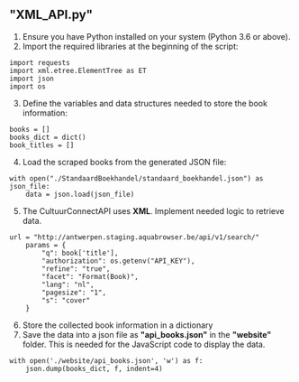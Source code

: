 ## "XML_API.py"

1. Ensure you have Python installed on your system (Python 3.6 or above).
2. Import the required libraries at the beginning of the script:

```
import requests
import xml.etree.ElementTree as ET
import json
import os
```

3. Define the variables and data structures needed to store the book information:

```
books = []
books_dict = dict()
book_titles = []
```

4. Load the scraped books from the generated JSON file:

```
with open("./StandaardBoekhandel/standaard_boekhandel.json") as json_file:
    data = json.load(json_file)
```

5. The CultuurConnectAPI uses **XML**. Implement needed logic to retrieve data.

```
url = "http://antwerpen.staging.aquabrowser.be/api/v1/search/"
    params = {
        "q": book['title'],
        "authorization": os.getenv("API_KEY"),
        "refine": "true",
        "facet": "Format(Book)",
        "lang": "nl",
        "pagesize": "1",
        "s": "cover"
    }
```

6. Store the collected book information in a dictionary
7. Save the data into a json file as **"api_books.json"** in the **"website"** folder. This is needed for the JavaScript code to display the data.

```
with open('./website/api_books.json', 'w') as f:
    json.dump(books_dict, f, indent=4)
```
